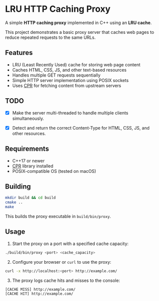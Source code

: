 # LRU HTTP Caching Proxy

A simple **HTTP caching proxy** implemented in C++ using an **LRU cache**.

This project demonstrates a basic proxy server that caches web pages to reduce repeated requests to the same URLs.


## Features

* LRU (Least Recently Used) cache for storing web page content
* Caches HTML, CSS, JS, and other text-based resources
* Handles multiple GET requests sequentially
* Simple HTTP server implementation using POSIX sockets
* Uses [CPR](https://github.com/libcpr/cpr) for fetching content from upstream servers


## TODO

- [x] Make the server multi-threaded to handle multiple clients simultaneously.
- [x] Detect and return the correct Content-Type for HTML, CSS, JS, and other resources.


## Requirements

* C++17 or newer
* [CPR](https://github.com/libcpr/cpr) library installed
* POSIX-compatible OS (tested on macOS)


## Building

```bash
mkdir build && cd build 
cmake ..
make
```

This builds the proxy executable in `build/bin/proxy`.

## Usage

1. Start the proxy on a port with a specified cache capacity:

```bash
./build/bin/proxy <port> <cache_capacity>
```

2. Configure your browser or `curl` to use the proxy:

```bash
curl -x http://localhost:<port> http://example.com/
```

3. The proxy logs cache hits and misses to the console:

```
[CACHE MISS] http://example.com/
[CACHE HIT] http://example.com/
```
